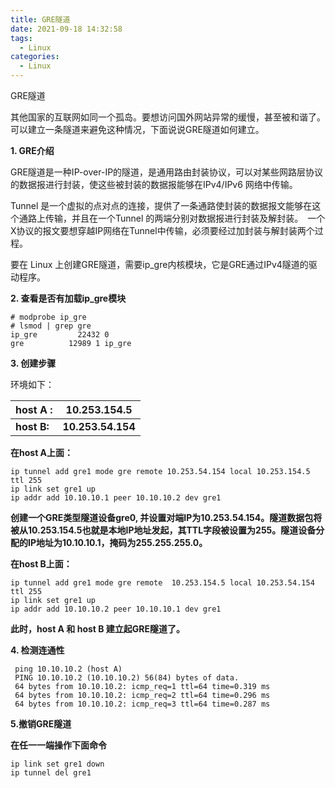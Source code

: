 ```yaml
---
title: GRE隧道
date: 2021-09-18 14:32:58
tags: 
  - Linux
categories: 
  - Linux
---
```




GRE隧道

<!-- more -->

其他国家的互联网如同一个孤岛。要想访问国外网站异常的缓慢，甚至被和谐了。可以建立一条隧道来避免这种情况，下面说说GRE隧道如何建立。

**1. GRE介绍**

GRE隧道是一种IP-over-IP的隧道，是通用路由封装协议，可以对某些网路层协议的数据报进行封装，使这些被封装的数据报能够在IPv4/IPv6 网络中传输。

Tunnel 是一个虚拟的点对点的连接，提供了一条通路使封装的数据报文能够在这个通路上传输，并且在一个Tunnel 的两端分别对数据报进行封装及解封装。　一个X协议的报文要想穿越IP网络在Tunnel中传输，必须要经过加封装与解封装两个过程。

要在 Linux 上创建GRE隧道，需要ip_gre内核模块，它是GRE通过IPv4隧道的驱动程序。

**2. 查看是否有加载ip_gre模块**

 ```shell
 # modprobe ip_gre
 # lsmod | grep gre
 ip_gre         22432 0
 gre          12989 1 ip_gre
 ```



**3. 创建步骤**

环境如下：

| **host A :** | **10.253.154.5**  |
| ------------ | ----------------- |
| **host B:**  | **10.253.54.154** |



**在host A上面：**

 ```shell
 ip tunnel add gre1 mode gre remote 10.253.54.154 local 10.253.154.5 ttl 255
 ip link set gre1 up
 ip addr add 10.10.10.1 peer 10.10.10.2 dev gre1
 
 ```



**创建一个GRE类型隧道设备gre0, 并设置对端IP为10.253.54.154。隧道数据包将被从10.253.154.5也就是本地IP地址发起，其TTL字段被设置为255。隧道设备分配的IP地址为10.10.10.1，掩码为255.255.255.0。**

**在host B上面：**

 ```shell
 ip tunnel add gre1 mode gre remote  10.253.154.5 local 10.253.54.154 ttl 255
 ip link set gre1 up
 ip addr add 10.10.10.2 peer 10.10.10.1 dev gre1
 ```



**此时，host A 和 host B 建立起GRE隧道了。**

**4. 检测连通性**

 ```shell
  ping 10.10.10.2 (host A)
  PING 10.10.10.2 (10.10.10.2) 56(84) bytes of data.
  64 bytes from 10.10.10.2: icmp_req=1 ttl=64 time=0.319 ms
  64 bytes from 10.10.10.2: icmp_req=2 ttl=64 time=0.296 ms
  64 bytes from 10.10.10.2: icmp_req=3 ttl=64 time=0.287 ms
 ```



**5.撤销GRE隧道**

**在任一一端操作下面命令**

 ```shell
 ip link set gre1 down
 ip tunnel del gre1
 ```

